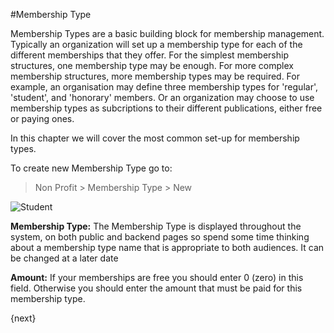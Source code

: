 #Membership Type

Membership Types are a basic building block for membership management. Typically an organization will set up a membership type for each of the different memberships that they offer. For the simplest membership structures, one membership type may be enough. For more complex membership structures, more membership types may be required. For example, an organisation may define three membership types for 'regular', 'student', and 'honorary' members. Or an organization may choose to use membership types as subcriptions to their different publications, either free or paying ones.

In this chapter we will cover the most common set-up for membership types.

To create new Membership Type go to:

> Non Profit > Membership Type > New


<img class="screenshot" alt="Student" src="/assets/erpnext_docs/assets/img/non_profit/membership/membership_type.png">

**Membership Type:** The Membership Type is displayed throughout the system, on both public and backend pages so spend some time thinking about a membership type name that is appropriate to both audiences. It can be changed at a later date

**Amount:** If your memberships are free you should enter 0 (zero) in this field. Otherwise you should enter the amount that must be paid for this membership type.

{next}
